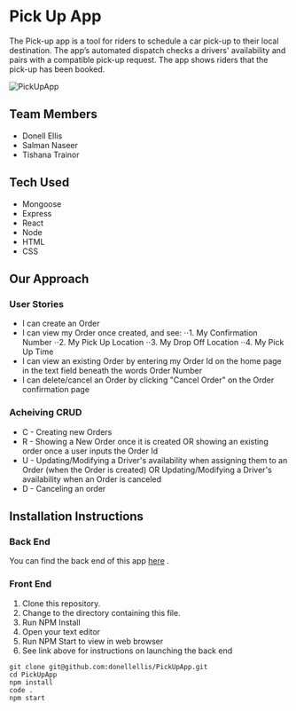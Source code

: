 # Pick Up App

The Pick-up app is a tool for riders to schedule a car pick-up to their local destination. The app’s automated dispatch checks a drivers' availability and pairs with a compatible pick-up request. The app shows riders that the pick-up has been booked.

![PickUpApp](https://i.imgur.com/rvGvJfT.jpg)

## Team Members
- Donell Ellis
- Salman Naseer
- Tishana Trainor

## Tech Used

- Mongoose
- Express
- React
- Node
- HTML
- CSS

## Our Approach

### User Stories

* I can create an Order
* I can view my Order once created, and see:
⋅⋅1. My Confirmation Number
⋅⋅2. My Pick Up Location
⋅⋅3. My Drop Off Location
⋅⋅4. My Pick Up Time
* I can view an existing Order by entering my Order Id on the home page in the text field beneath the words Order Number 
* I can delete/cancel an Order by clicking "Cancel Order" on the Order confirmation page

### Acheiving CRUD

* C - Creating new Orders
* R - Showing a New Order once it is created OR showing an existing order once a user inputs the Order Id
* U - Updating/Modifying a Driver's availability when assigning them to an Order (when the Order is created) OR Updating/Modifying a Driver's availability when an Order is canceled
* D - Canceling an order

## Installation Instructions

### Back End

You can find the back end of this app [here](https://github.com/tishana/PickUpAppAPI) .

### Front End

1. Clone this repository.
2. Change to the directory containing this file.
3. Run NPM Install
4. Open your text editor
5. Run NPM Start to view in web browser
6. See link above for instructions on launching the back end

```
git clone git@github.com:donellellis/PickUpApp.git
cd PickUpApp
npm install
code .
npm start

``` 
 


